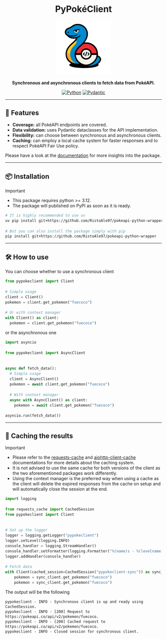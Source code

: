 <div align="center">

# PyPokéClient
<img src="https://github.com/RistoAle97/pokeapi-python-wrapper/blob/main/assets/logo.png" width=35% />

**Synchronous and asynchronous clients to fetch data from PokéAPI.**

[![Python](https://img.shields.io/badge/Python-3776AB?style=for-the-badge&logo=python&logoColor=white)](https://github.com/python/cpython)
[![Pydantic](https://img.shields.io/badge/Pydantic-E92063?style=for-the-badge&logo=pydantic&logoColor=white)](https://github.com/pydantic/pydantic)

</div>

---

## :notebook: Features
- **Coverage:** all PokéAPI endpoints are covered.
- **Data validation:** uses Pydantic dataclasses for the API implementation.
- **Flexibility:** can choose between synchronous and asynchronous clients.
- **Caching:** can employ a local cache system for faster responses and to respect PokéAPI Fair Use policy.

Please have a look at the [documentation](https://ristoale97.github.io/pokeapi-python-wrapper/) for more insights into the package.

---

## :package: Installation
>[!IMPORTANT]
>- This package requires python >= 3.12.
>- The package will published on PyPI as soon as it is ready.

```bash
# It is highly recommended to use uv
uv pip install git+https://github.com/RistoAle97/pokeapi-python-wrapper

# But you can also install the package simply with pip
pip install git+https://github.com/RistoAle97/pokeapi-python-wrapper
```

---

## :hammer_and_wrench: How to use
You can choose whether to use a synchronous client
```python
from pypokeclient import Client

# Simple usage
client = Client()
pokemon = client.get_pokemon("fuecoco")

# Or with context manager
with Client() as client:
  pokemon = client.get_pokemon("fuecoco")
```
or the asynchronous one
```python
import asyncio

from pypokeclient import AsyncClient


async def fetch_data():
  # Simple usage
  client = AsyncClient()
  pokemon = await client.get_pokemon("fuecoco")

  # With context manager
  async with AsyncClient() as client:
    pokemon = await client.get_pokemon("fuecoco")

asyncio.run(fetch_data())
```

---

## :floppy_disk: Caching the results
>[!IMPORTANT]
>- Please refer to the [requests-cache](https://requests-cache.readthedocs.io/en/stable/index.html) and [aiohttp-client-cache](https://aiohttp-client-cache.readthedocs.io/en/stable/index.html) documentations for more details about the caching system.
>- It is not advised to use the same cache for both versions of the client as the two aforementioned packages work differently.
>- Using the context manager is the preferred way when using a cache as the client will delete the expired responses from the cache on setup and will automatically close the session at the end.
```python
import logging

from requests_cache import CachedSession
from pypokeclient import Client


# Set up the logger
logger = logging.getLogger("pypokeclient")
logger.setLevel(logging.INFO)
console_handler = logging.StreamHandler()
console_handler.setFormatter(logging.Formatter("%(name)s - %(levelname)s - %(message)s"))
logger.addHandler(console_handler)

# Fetch data
with Client(cached_session=CachedSession("pypokeclient-sync")) as sync_client:
    pokemon = sync_client.get_pokemon("fuecoco")
    pokemon = sync_client.get_pokemon("fuecoco")
```
The output will be the following
```
pypokeclient - INFO - Synchronous client is up and ready using CachedSession.
pypokeclient - INFO - [200] Request to https://pokeapi.co/api/v2/pokemon/fuecoco.
pypokeclient - INFO - [200] Cached request to https://pokeapi.co/api/v2/pokemon/fuecoco.
pypokeclient - INFO - Closed session for synchronous client.
```
